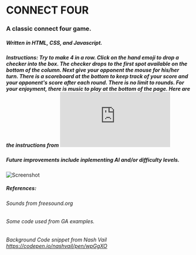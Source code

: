 # CONNECT FOUR
### A classic connect four game.  
##### Written in HTML, CSS, and Javascript. 
##### Instructions: Try to make 4 in a row.  Click on the hand emoji to drop a checker into the box.  The checker drops to the first spot available on the bottom of the column.  Next give your opponent the mouse for his/her turn.  There is a scoreboard at the bottom to keep track of your score and your opponent's score after each round.  There is no limit to rounds.  For your enjoyment, there is music to play at the bottom of the page.  Here are the instructions from ![Hasbro:](https://www.hasbro.com/common/documents/dad2614d1c4311ddbd0b0800200c9a66/1EF6874419B9F36910222EB9858E8CB8.pdf)
##### Future improvements include inplementing AI and/or difficulty levels. 

![Screenshot](https://images.unsplash.com/photo-1415604934674-561df9abf539?ixlib=rb-1.2.1&ixid=eyJhcHBfaWQiOjEyMDd9&auto=format&fit=crop&w=100&q=80)









##### References:
###### Sounds from freesound.org
###### Some code used from GA examples.
###### Background Code snippet from Nash Vail https://codepen.io/nashvail/pen/wpGgXO